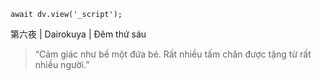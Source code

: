 ```dataviewjs
await dv.view('_script');
```
第六夜 | Dairokuya | Đêm thứ sáu

> “Cảm giác như bế một đứa bé. Rất nhiều tấm chăn được tặng từ rất nhiều người.”